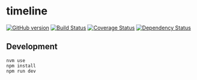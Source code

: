 # timeline
[![GitHub version](https://badge.fury.io/gh/appirio-tech%2Fng-timeline.svg)](http://badge.fury.io/gh/appirio-tech%2Fng-timeline)
[![Build Status](https://travis-ci.org/appirio-tech/ng-timeline.svg?branch=master)](https://travis-ci.org/appirio-tech/ng-timeline)
[![Coverage Status](https://coveralls.io/repos/appirio-tech/timeline/badge.svg?branch=master&t=BJiqmL)](https://coveralls.io/r/appirio-tech/timeline?branch=master)
[![Dependency Status](https://www.versioneye.com/user/projects/55d6070b3b97d4001f0000fb/badge.svg?style=flat)](https://www.versioneye.com/user/projects/55d6070b3b97d4001f0000fb)

## Development
```
nvm use
npm install
npm run dev
```